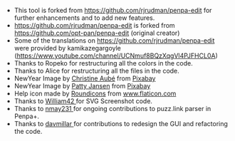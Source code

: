 * This tool is forked from https://github.com/rjrudman/penpa-edit for further enhancements and to add new features.
* https://github.com/rjrudman/penpa-edit is forked from https://github.com/opt-pan/penpa-edit (original creator)
* Some of the translations on https://github.com/rjrudman/penpa-edit were provided by kamikazegargoyle (https://www.youtube.com/channel/UCNmuf8BQzXqgVl4PJFHCL0A)
* Thanks to Ropeko for restructuring all the colors in the code.
* Thanks to Alice for restructuring all the files in the code.
* NewYear Image by <a href="https://pixabay.com/users/christy1-30666/?utm_source=link-attribution&amp;utm_medium=referral&amp;utm_campaign=image&amp;utm_content=102971">Christine Aubé</a> from <a href="https://pixabay.com/?utm_source=link-attribution&amp;utm_medium=referral&amp;utm_campaign=image&amp;utm_content=102971">Pixabay</a>
* NewYear Image by <a href="https://pixabay.com/users/pattyjansen-154933/?utm_source=link-attribution&amp;utm_medium=referral&amp;utm_campaign=image&amp;utm_content=586225">Patty Jansen</a> from <a href="https://pixabay.com/?utm_source=link-attribution&amp;utm_medium=referral&amp;utm_campaign=image&amp;utm_content=586225">Pixabay</a>
* Help icon made by <a href="https://www.flaticon.com/authors/roundicons" title="Roundicons">Roundicons</a> from <a href="https://www.flaticon.com/" title="Flaticon">www.flaticon.com</a>
* Thanks to <a href="https://github.com/william42"> William42 </a> for SVG Screenshot code.
* Thanks to <a href="https://github.com/nmay231"> nmay231 </a> for ongoing contributions to puzz.link parser in Penpa+.
* Thanks to <a href="https://thegriddle.net"> davmillar </a> for contributions to redesign the GUI and refactoring the code.
